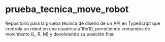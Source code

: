 # prueba_tecnica_move_robot
Repositorio para la prueba técnica de diseño de un API en TypeScript que controla un robot en una cuadrícula 10x10, permitiendo comandos de movimiento (L, R, M) y devolviendo su posición final
